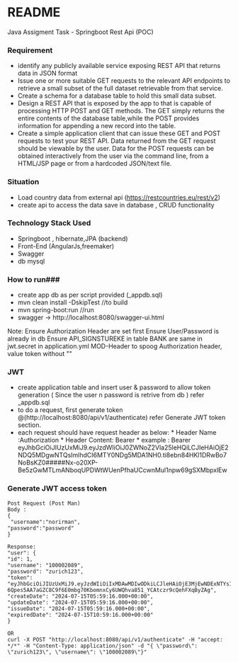 # README #
Java Assigment Task -  Springboot Rest Api (POC)

### Requirement ###
 
 * identify any publicly available service exposing REST API that returns data in JSON format
 * Issue one or more suitable GET requests to the relevant API endpoints to retrieve a small subset of the full dataset retrievable from that service.
 * Create a schema for a database table to hold this small data subset.
 * Design a REST API that is exposed by the app to that is capable of processing HTTP POST and GET methods. The GET simply returns the entire contents of the database table,while the POST provides information for appending a new record into the table.
 * Create a simple application client that can issue these GET and POST requests to test your REST API. Data returned from the GET request should be viewable by the user. Data for the POST requests can be obtained interactively from the user via the command line, from a HTML/JSP page or from a hardcoded JSON/text file.

### Situation ###

* Load country data from external api (https://restcountries.eu/rest/v2)
* create api to access the data save in database , CRUD functionality


### Technology Stack Used ###

* Springboot , hibernate,JPA (backend)
* Front-End (AngularJs,freemaker)
* Swagger
* db mysql


### How to run###

* create app db as per script provided (_appdb.sql)
* mvn clean install -DskipTest //to build
* mvn spring-boot:run  //run
* swagger -> http://localhost:8080/swagger-ui.html



Note: 
Ensure Authorization Header are set first
Ensure User/Password is already in db
Ensure API_SIGNSTUREKE in table BANK are same in jwt.secret in application.yml
MOD-Header to spoog Authorization header, value token without "<content>"

### JWT ###
* create application table and insert user & password to allow token generation ( Since the user n password is retrive from db ) refer _appdb.sql
* to do a request, first generate token @(http://localhost:8080/api/v1/authenticate) refer Generate JWT token section.
* each request should have request header as below:
              * Header Name :Authorization
              * Header Content: Bearer <jwt token generate>
              * example :
              Bearer eyJhbGciOiJIUzUxMiJ9.eyJzdWIiOiJ0ZWNoZ2Vla25leHQiLCJleHAiOjE2NDQ5MDgwNTQsImlhdCI6MTY0NDg5MDA1NH0.ti8ebn84HKl1DRwBo7NoBsKZ0#####Nx-o20XP-   Be5zGwMTLmANboqUPDWtWUenPfhaUCcwnMul1npw69gSXMbpxlEw

### Generate JWT access token ###
    Post Request (Post Man)
    Body :
    {
     "username":"norirman",
    "password":"password"
    }
    
    Response:
    "user": {
    "id": 1,
    "username": "100002089",
    "password": "zurich123",
    "token": "eyJhbGciOiJIUzUxMiJ9.eyJzdWIiOiIxMDAwMDIwODkiLCJleHAiOjE3MjEwNDExNTYsImlhdCI6MTcyMTAyMzE1Nn0.sbdK_NXpOcLUSzVOJs9D0-6Qpes5AA7aGZC8C9f6E0mbg70KbomnxCy6UWQhva851_YCAtczr9cQehFXqByZAg",
    "createDate": "2024-07-15T05:59:16.000+00:00",
    "updateDate": "2024-07-15T05:59:16.000+00:00",
    "issueDate": "2024-07-15T05:59:16.000+00:00",
    "expiredDate": "2024-07-15T10:59:16.000+00:00"
    }
  
    OR
    curl -X POST "http://localhost:8080/api/v1/authenticate" -H "accept: */*" -H "Content-Type: application/json" -d "{ \"password\": \"zurich123\", \"username\": \"100002089\"}"
    





